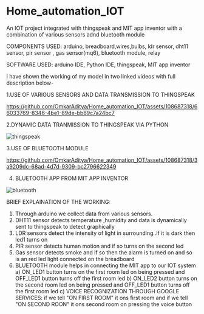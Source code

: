 # Home_automation_IOT
An IOT project integrated with thingspeak and MIT app inventor with a combination of various sensors adnd bluetooth module


COMPONENTS USED:
arduino, breadboard,wires,bulbs, ldr sensor, dht11 sensor, pir sensor , gas sensor(mq6), bluetooth module, relay


SOFTWARE USED: arduino IDE, Python IDE, thingspeak, MIT app inventor


I have shown the working of my model in two linked videos with full description below-


1.USE OF VARIOUS SENSORS AND DATA TRANSMISSION TO THINGSPEAK

https://github.com/OmkarAditya/Home_automation_IOT/assets/108687318/66033769-8346-4be1-89de-bb89c7a24bc7

2.DYNAMIC DATA TRANMISSION TO THINGSPEAK VIA PYTHON

![thingspeak](https://github.com/OmkarAditya/Home_automation_IOT/assets/108687318/b196bc13-e91f-4717-af30-bbbcea6f0feb)


3.USE OF BLUETOOTH MODULE

https://github.com/OmkarAditya/Home_automation_IOT/assets/108687318/3a9209dc-68ad-4d7d-9309-bc2796622349

4. BLUETOOTH APP FROM MIT APP INVENTOR
 
![bluetooth](https://github.com/OmkarAditya/Home_automation_IOT/assets/108687318/ce79ab9e-a834-4b4b-8205-d6a2c5776d23)

BRIEF EXPLAINATION OF THE WORKING:

1. Through arduino we collect data from various sensors.
2. DHT11 sensor detects temperature ,humidity and data is dynamically sent to thingspeak to detect graphically
3. LDR sensors detect the intensity of light in surrounding..if it is dark then led1 turns on
4. PIR sensor detects human motion and if so turns on the second led
5. Gas sensor detects smoke and if so then the alarm is turned on and so is an red led light connected on the breadboard
6. BLUETOOTH module helps in connecting the MIT app to our IOT system
   a) ON_LED1 button turns on the first room led on being pressed and OFF_LED1 button turns off the first room led
   b) ON_LED2 button turns on the second room led on being pressed and OFF_LED1 button turns off the first room led
   c) VOICE RECOGNIZATION THROUGH GOOGLE SERVICES: if we tell "ON FIRST ROOM" it ons first room and if we tell "ON SECOND ROON" it ons second room on pressing the voice button
